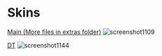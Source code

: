 # Skins

[Main (More files in extras folder)](https://flameztear.s-ul.eu/8mUvVxrD)
![screenshot1109](https://github.com/Flameztear/Skins/assets/169565781/f2a0c327-6d73-4022-8155-dd9a923f09a4)

[DT](https://flameztear.s-ul.eu/510YYXme)
![screenshot1144](https://github.com/user-attachments/assets/65fb2aa3-9530-4d96-a5ed-5d4e3a93ff8f)
